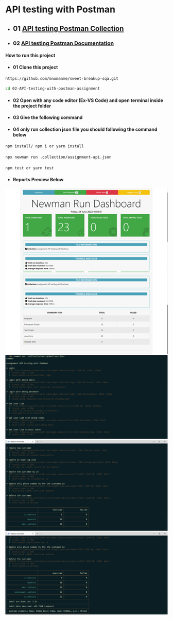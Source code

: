 # **API testing with Postman**

- ## 01 [API testing Postman Collection](https://www.getpostman.com/collections/36418ebe6791fa746576)

- ### 02 [API testing Postman Documentation](https://documenter.getpostman.com/view/21523077/UzBpM6R1)

#### **How to run this project**

- #### 01 Clone this project

```bash
https://github.com/mnomanme/sweet-breakup-sqa.git
```

```bash
cd 02-API-testing-with-postman-assignment
```

- #### 02 Open with any code editor (Ex-VS Code) and open terminal inside the project folder

- #### 03 Give the following command

- #### 04 only run collection json file you should following the command below

```bash
npm install/ npm i or yarn install

npx newman run .collection/assignment-api.json

npm test or yarn test
```

- #### **Reports Preview Below**

![Reports Preview](./collection/reports_01.png)
![Reports Preview](./collection/reports_02.png)
![Reports Preview](./collection/test_01.png)
![Reports Preview](./collection/test_02.png)
![Reports Preview](./collection/test_03.png)
